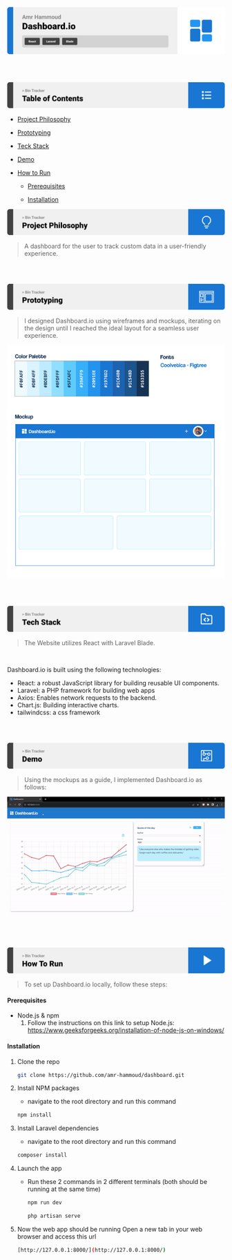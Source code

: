 <img src="./readme/title1.svg"/>

<br><br>

<img src="./readme/title2.svg"/>

- [Project Philosophy](#project-philosophy)

- [Prototyping](#prototyping)

- [Teck Stack](#stacks)

- [Demo](#Demo)

- [How to Run](#run)
  
  - [Prerequisites](#prerequisites)
  
  - [Installation](#installation)



<!-- project philosophy -->

<a name="project-philosophy"></a>
<img src="./readme/title3.svg" />

> A dashboard for the user to track custom data in a user-friendly experience.


<br>
<br>

<!-- Prototyping -->

<a name="prototyping"></a>
<img src="./readme/title4.svg" />

> I designed Dashboard.io using wireframes and mockups, iterating on the design until I reached the ideal layout for a seamless user experience.

![Dashboard](readme/mockups/dashboard.svg)

<br><br>

<!-- Tech stack -->

<a name="stacks"></a>
<img src="./readme/title5.svg"/>

> The Website utilizes React with Laravel Blade.

<br>

Dashboard.io is built using the following technologies:

- React: a robust JavaScript library for building reusable UI components.
- Laravel: a PHP framework for building web apps
- Axios: Enables network requests to the backend.
- Chart.js: Building interactive charts.
- tailwindcss: a css framework

<br>
<br>

<!-- Implementation -->

<a name="Demo" ></a>
<img src="./readme/title6.svg"/>

> Using the mockups as a guide, I implemented Dashboard.io as follows: 

![fsdaf](./readme/implementation/dashboard.gif)

<br><br>

<!-- How to run -->

<a name="run" ></a>
<img src="./readme/title7.svg" />

> To set up Dashboard.io locally, follow these steps:

#### Prerequisites

- Node.js & npm
  1) Follow the instructions on this link to setup Node.js: https://www.geeksforgeeks.org/installation-of-node-js-on-windows/

#### Installation

1) Clone the repo
   
   ```sh
   git clone https://github.com/amr-hammoud/dashboard.git
   ```

2) Install NPM packages
   
   - navigate to the root directory and run this command
   
   ```sh
   npm install
   ```

3) Install Laravel dependencies
   
   - navigate to the root directory and run this command
   
   ```sh
   composer install
   ```

4) Launch the app
   
   - Run these 2 commands in 2 different terminals (both should be running at the same time)    
     
     ```sh
     npm run dev
     ```
     
     ```sh
     php artisan serve
     ```

5) Now the web app should be running
   Open a new tab in your web browser and access this url
   
   ```sh
   [http://127.0.0.1:8000/](http://127.0.0.1:8000/)
   ```
